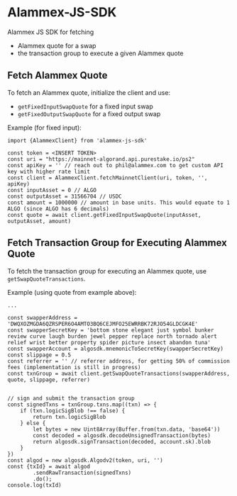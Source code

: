 # Alammex-JS-SDK
Alammex JS SDK for fetching
- Alammex quote for a swap
- the transaction group to execute a given Alammex quote

## Fetch Alammex Quote

To fetch an Alammex quote, initialize the client and use:
- `getFixedInputSwapQuote` for a fixed input swap
- `getFixedOutputSwapQuote` for a fixed output swap


Example (for fixed input):

```
import {AlammexClient} from 'alammex-js-sdk'

const token = <INSERT TOKEN>
const uri = "https://mainnet-algorand.api.purestake.io/ps2"
const apiKey = '' // reach out to phil@alammex.com to get custom API key with higher rate limit
const client = AlammexClient.fetchMainnetClient(uri, token, '', apiKey)
const inputAsset = 0 // ALGO
const outputAsset = 31566704 // USDC
const amount = 1000000 // amount in base units. This would equate to 1 ALGO (since ALGO has 6 decimals)
const quote = await client.getFixedInputSwapQuote(inputAsset, outputAsset, amount)
```

## Fetch Transaction Group for Executing Alammex Quote

To fetch the transaction group for executing an Alammex quote, 
use `getSwapQuoteTransactions`.

Example (using quote from example above):

```
...

const swapperAddress = 'DWQXOZMGDA6QZRSPER6O4AMTO3BQ6CEJMFO25EWRRBK72RJO54GLDCGK4E'
const swapperSecretKey = 'bottom stone elegant just symbol bunker review curve laugh burden jewel pepper replace north tornado alert relief wrist better property spider picture insect abandon tuna'
const swapperAccount = algosdk.mnemonicToSecretKey(swapperSecretKey)
const slippage = 0.5
const referrer = '' // referrer address, for getting 50% of commission fees (implementation is still in progress)
const txnGroup = await client.getSwapQuoteTransactions(swapperAddress, quote, slippage, referrer)


// sign and submit the transaction group
const signedTxns = txnGroup.txns.map((txn) => {
    if (txn.logicSigBlob !== false) {
        return txn.logicSigBlob
    } else {
        let bytes = new Uint8Array(Buffer.from(txn.data, 'base64'))
        const decoded = algosdk.decodeUnsignedTransaction(bytes)
        return algosdk.signTransaction(decoded, account.sk).blob
    }
})
const algod = new algosdk.Algodv2(token, uri, '')
const {txId} = await algod
		.sendRawTransaction(signedTxns)
		.do();
console.log(txId)
```





